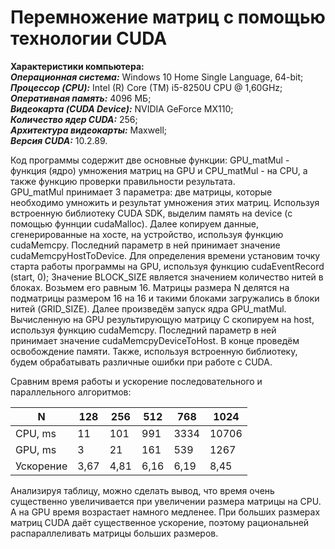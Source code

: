 Перемножение матриц с помощью технологии CUDA
=====================


**Характеристики компьютера: <br />**
***Операционная система:*** Windows 10 Home Single Language, 64-bit; <br /> 
***Процессор (CPU):*** Intel (R) Core (TM) i5-8250U CPU @ 1,60GHz; <br />
***Оперативная память:*** 4096 МБ; <br />
***Видеокарта (CUDA Device):*** NVIDIA GeForce MX110; <br />
***Количество ядер CUDA:*** 256; <br />
***Архитектура видеокарты:*** Maxwell; <br />
***Версия CUDA:*** 10.2.89. <br />

Код программы содержит две основные функции: GPU_matMul - функция (ядро) умножения матриц на GPU и CPU_matMul - на CPU, а также функцию проверки правильности результата. <br />
GPU_matMul принимает 3 параметра: две матрицы, которые необходимо умножить и результат умножения этих матриц.
Используя встроенную библиотеку CUDA SDK, выделим память на device (с помощью фуннции cudaMalloc).
Далее копируем данные, сгенерированные на хосте, на устройство, используя функцию cudaMemcpy. Последний параметр в ней принимает значение cudaMemcpyHostToDevice.
Для определения времени установим точку старта работы программы на GPU, используя функцию cudaEventRecord (start, 0);
Значение BLOCK_SIZE является значением количество нитей в блоках. Возьмем его равным 16.
Матрицы размера N делятся на подматрицы размером 16 на 16 и такими блоками загружались в блоки нитей (GRID_SIZE).
Далее произведём запуск ядра GPU_matMul.
Вычисленную на GPU результирующую матрицу C скопируем на host, используя функцию cudaMemcpy. Последний параметр в ней принимает значение cudaMemcpyDeviceToHost.
В конце проведём освобождение памяти.
Также, используя встроенную библиотеку, будем обрабатывать различные ошибки при работе с CUDA.<br />

Сравним время работы и ускорение последовательного и параллельного алгоритмов:

N | 128 | 256 | 512 | 768 | 1024 | 
--- | --- | --- | --- |--- |--- |
CPU, ms | 11 | 101 | 991 | 3334 | 10706 | 
GPU, ms | 3 | 21 | 161 | 539 | 1267 | 
Ускорение | 3,67 | 4,81 | 6,16 | 6,19 | 8,45 | 

Анализируя таблицу, можно сделать вывод, что время очень существенно увеличивается при увеличении размера матрицы на CPU. А на GPU время возрастает намного медленее. При больших размерах матриц CUDA даёт существенное ускорение, поэтому рациональней распараллеливать матрицы больших размеров.
